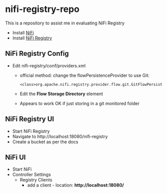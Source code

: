 # nifi-registry-repo

This is a repository to assist me in evaluating NiFi Registry

* Install [NiFi](https://nifi.apache.org/)
* Install [NiFi Registry](https://nifi.apache.org/docs/nifi-registry-docs/index.html)

## NiFi Registry Config

* Edit nifi-registry/conf/providers.xml
  * official method: change the flowPersistenceProvider to use Git:

        <class>org.apache.nifi.registry.provider.flow.git.GitFlowPersistenceProvider</class>

  * Edit the **Flow Storage Directory** element
  * Appears to work OK if just storing in a git monitored folder

## NiFi Registry UI

* Start NiFi Registry
* Navigate to http://localhost:18080/nifi-registry
* Create a bucket as per the docs

## NiFi UI

* Start NiFi
* Controller Settings
  * Registry Clients
    * add a client - location: **http://localhost:18080/**
